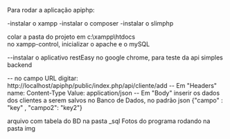 Para rodar a aplicação apiphp:

-instalar o xampp
-instalar o composer
-instalar o slimphp

colar a pasta do projeto em c:\xampp\htdocs\
no xampp-control, inicializar o apache e o mySQL

--instalar o aplicativo restEasy no google chrome, para teste da api simples backend


-- no campo URL digitar: http://localhost/apiphp/public/index.php/api/cliente/add
-- Em "Headers" name: Content-Type Value: application/json
-- Em "Body" inserir os dados dos clientes a serem salvos no Banco de Dados, no padrão json {"campo" : "key" , "campo2": "key2"}

arquivo com tabela do BD na pasta _sql
Fotos do programa rodando na pasta img

